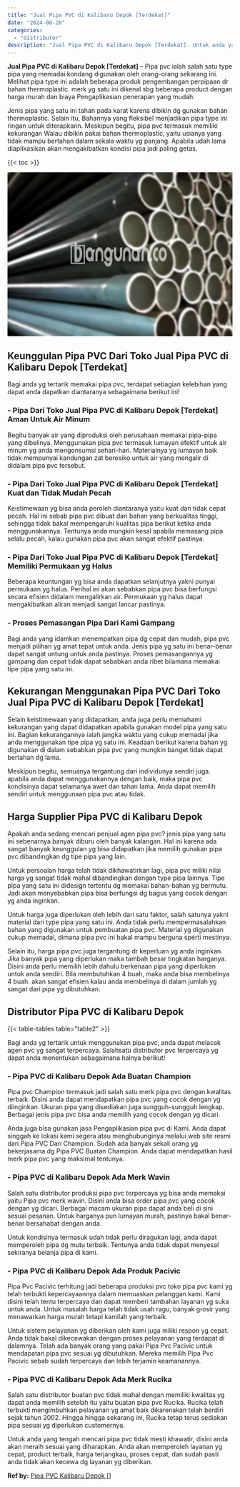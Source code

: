 ```yaml
---
title: "Jual Pipa PVC di Kalibaru Depok [Terdekat]"
date: "2024-08-28"
categories: 
  - "distributor"
description: "Jual Pipa PVC di Kalibaru Depok [Terdekat]. Untuk anda yang tengah mencari pipa pvc tidak mesti khawatir, disini anda akan meraih sesuai yang diharapkan. And..."
---
```


**Jual Pipa PVC di Kalibaru Depok \[Terdekat\]** – Pipa pvc ialah salah satu type pipa yang memadai kondang digunakan oleh orang-orang sekarang ini. Melihat pipa type ini adalah beberapa produk pengembangan perpipaan dr bahan thermoplastic. merk yg satu ini dikenal sbg beberapa product dengan harga murah dan biaya Pengaplikasian penerapan yang mudah.

Jenis pipa yang satu ini tahan pada karat karena dibikin dg gunakan bahan thermoplastic. Selain itu, Bahannya yang fleksibel menjadikan pipa type ini ringan untuk diterapkann. Meskipun begitu, pipa pvc termasuk memiliki kekurangan Walau dibikin pakai bahan thermoplastic, yaitu usianya yang tidak mampu bertahan dalam sekala waktu yg panjang. Apabila udah lama diaplikasikan akan mengakibatkan kondisi pipa jadi paling getas.

{{< toc >}}

![Jual Pipa PVC di Kalibaru Depok [Terdekat]](/images/jaul-pipa-pvc-37.png)

## Keunggulan Pipa PVC Dari Toko Jual Pipa PVC di Kalibaru Depok \[Terdekat\]

Bagi anda yg tertarik memakai pipa pvc, terdapat sebagian kelebihan yang dapat anda dapatkan diantaranya sebagaimana berikut ini!

### \- Pipa Dari Toko Jual Pipa PVC di Kalibaru Depok \[Terdekat\] Aman Untuk Air Minum

Begitu banyak air yang diproduksi oleh perusahaan memakai pipa-pipa yang dibelinya. Menggunakan pipa pvc termasuk lumayan efektif untuk air minum yg anda mengonsumsi sehari-hari. Materialnya yg lumayan baik tidak mempunyai kandungan zat beresiko untuk air yang mengalir di didalam pipa pvc tersebut.

### \- Pipa Dari Toko Jual Pipa PVC di Kalibaru Depok \[Terdekat\] Kuat dan Tidak Mudah Pecah

Keistimewaan yg bisa anda peroleh diantaranya yaitu kuat dan tidak cepat pecah. Hal ini sebab pipa pvc dibuat dari bahan yang berkualitas tinggi, sehingga tidak bakal mempengaruhi kualitas pipa berikut ketika anda menggunakannya. Tentunya anda mungkin kesal apabila memasang pipa selalu pecah, kalau gunakan pipa pvc akan sangat efektif pastinya.

### \- Pipa Dari Toko Jual Pipa PVC di Kalibaru Depok \[Terdekat\] Memiliki Permukaan yg Halus

Beberapa keuntungan yg bisa anda dapatkan selanjutnya yakni punyai permukaan yg halus. Perihal ini akan sebabkan pipa pvc bisa berfungsi secara efisien didalam mengalirkan air. Permukaan yg halus dapat mengakibatkan aliran menjadi sangat lancar pastinya.

### \- Proses Pemasangan Pipa Dari Kami Gampang

Bagi anda yang idamkan menempatkan pipa dg cepat dan mudah, pipa pvc menjadi pilihan yg amat tepat untuk anda. Jenis pipa yg satu ini benar-benar dapat sangat untung untuk anda pastinya. Proses pemasangannya yg gampang dan cepat tidak dapat sebabkan anda ribet bilamana memakai tipe pipa yang satu ini.

## Kekurangan Menggunakan Pipa PVC Dari Toko Jual Pipa PVC di Kalibaru Depok \[Terdekat\]

Selain keistimewaan yang didapatkan, anda juga perlu memahami kekurangan yang dapat didapatkan apabila gunakan model pipa yang satu ini. Bagian kekurangannya ialah jangka waktu yang cukup memadai jika anda menggunakan tipe pipa yg satu ini. Keadaan berikut karena bahan yg digunakan di dalam sebabkan pipa pvc yang mungkin banget tidak dapat bertahan dg lama.

Meskipun begitu, semuanya tergantung dari individunya sendiri juga. apabila anda dapat menggunakannya dengan baik, maka pipa pvc kondisinya dapat selamanya awet dan tahan lama. Anda dapat memilih sendiri untuk menggunaan pipa pvc atau tidak.

## Harga Supplier Pipa PVC di Kalibaru Depok

Apakah anda sedang mencari penjual agen pipa pvc? jenis pipa yang satu ini sebenarnya banyak diburu oleh banyak kalangan. Hal ini karena ada sangat banyak keunggulan yg bisa didapatkan jika memilih gunakan pipa pvc dibandingkan dg tipe pipa yang lain.

Untuk persoalan harga telah tidak dikhawatirkan lagi, pipa pvc miliki nilai harga yg sangat tidak mahal dibandingkan dengan type pipa lainnya. Tipe pipa yang satu ini didesign tertentu dg memakai bahan-bahan yg bermutu. Jadi akan menyebabkan pipa bisa berfungsi dg bagus yang cocok dengan yg anda inginkan.

Untuk harga juga diperlukan oleh lebih dari satu faktor, salah satunya yakni material dari type pipa yang satu ini. Anda tidak perlu mempermasalahkan bahan yang digunakan untuk pembuatan pipa pvc. Material yg digunakan cukup memadai, dimana pipa pvc ini bakal mampu berguna sperti mestinya.

Selain itu, harga pipa pvc juga tergantung dr keperluan yg anda inginkan. Jika banyak pipa yang diperlukan maka tambah besar tingkatan harganya. Disini anda perlu memilih lebih dahulu berkenaan pipa yang diperlukan untuk anda sendiri. Bila membutuhkan 4 buah, maka anda bisa membelinya 4 buah. akan sangat efisien kalau anda membelinya di dalam jumlah yg sangat dari pipa yg dibutuhkan.

## Distributor Pipa PVC di Kalibaru Depok

{{< table-tables table="table2" >}}

Bagi anda yg tertarik untuk menggunakan pipa pvc, anda dapat melacak agen pvc yg sangat terpercaya. Salahsatu distributor pvc terpercaya yg dapat anda menentukan sebagaimana halnya berikut!

### \- Pipa PVC di Kalibaru Depok Ada Buatan Champion

Pipa pvc Champion termasuk jadi salah satu merk pipa pvc dengan kwalitas terbaik. Disini anda dapat mendapatkan pipa pvc yang cocok dengan yg diinginkan. Ukuran pipa yang disediakan juga sungguh-sungguh lengkap. Berbagai jenis pipa pvc bisa anda memilih yang cocok dengan yg dicari.

Anda juga bisa gunakan jasa Pengaplikasian pipa pvc di Kami. Anda dapat singgah ke lokasi kami segera atau menghubunginya melalui web site resmi dari Pipa PVC Dari Champion. Sudah ada banyak sekali orang yg bekerjasama dg Pipa PVC Buatan Champion. Anda dapat mendapatkan hasil merk pipa pvc yang maksimal tentunya.

### \- Pipa PVC di Kalibaru Depok Ada Merk Wavin

Salah satu distributor produksi pipa pvc terpercaya yg bisa anda memakai yaitu Pipa pvc merk wavin. Disini anda bisa order pipa pvc yang cocok dengan yg dicari. Berbagai macam ukuran pipa dapat anda beli di sini sesuai pesanan. Untuk harganya pun lumayan murah, pastinya bakal benar-benar bersahabat dengan anda.

Untuk kondisinya termasuk udah tidak perlu diragukan lagi, anda dapat memperoleh pipa dg mutu terbaik. Tentunya anda tidak dapat menyesal sekiranya belanja pipa di kami.

### \- Pipa PVC di Kalibaru Depok Ada Produk Pacivic

Pipa Pvc Pacivic terhitung jadi beberapa produksi pvc toko pipa pvc kami yg telah terbukti kepercayaannya dalam memuaskan pelanggan kami. Kami disini telah tentu terpercaya dan dapat memberi tambahan layanan yg suka untuk anda. Untuk masalah harga telah tidak usah ragu, banyak grosir yang menawarkan harga murah tetapi kamilah yang terbaik.

Untuk sistem pelayanan yg diberikan oleh kami juga miliki respon yg cepat. Anda tidak bakal dikecewakan dengan proses pelayanan yang terdapat di dalamnya. Telah ada banyak orang yang pakai Pipa Pvc Pacivic untuk mendapatan pipa pvc sesuai yg dibutuhkan. Mereka memilih Pipa Pvc Pacivic sebab sudah terpercaya dan lebih terjamin keamanannya.

### \- Pipa PVC di Kalibaru Depok Ada Merk Rucika

Salah satu distributor buatan pvc tidak mahal dengan memiliki kwalitas yg dapat anda memilih setelah itu yaitu buatan pipa pvc Rucika. Rucika telah terbukti mengimbuhkan pelayanan yg amat baik dikarenakan telah berdiri sejak tahun 2002. Hingga hingga sekarang ini, Rucika tetap terus sediakan pipa sesuai yg diperlukan customernya.

Untuk anda yang tengah mencari pipa pvc tidak mesti khawatir, disini anda akan meraih sesuai yang diharapkan. Anda akan memperoleh layanan yg cepat, product terbaik, harga terjangkau, proses cepat, dan sudah pasti anda tidak akan kecewa dg layanan yg diberikan.

**Ref by:** [Pipa PVC Kalibaru Depok []](https://id.wikipedia.org/wiki/Pipa)
